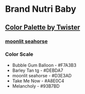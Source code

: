 # Brand Nutri Baby #

## [Color Palette by Twister](http://www.colourlovers.com/lover/twister)
### [moonlit seahorse](https://github.com/deppbrazil/nutri-baby/blob/master/color/ColorPalette.jpeg) ### 
### Color Scale ###
* Bubble Gum Balloon - #F7A3B3
* Barley Tan tg - #DEBDA7
* moonlit seahorse - #D3E3AD
* Take Me Now - #A8E0C4
* Melancholy - #93B7BD
